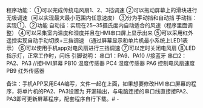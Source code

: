   
程序功能：
①可以完成传统电风扇1、2、3挡调速
②可以拖动屏幕上的滑块进行无极调速（可以实现最大最小范围内任意速度）
③分为手动挡和自动挡
 手动挡：实现①、②功能
 自动挡：实现在25~35摄氏度内自动适合的风速（程序里面调整）
④可以采集室内温度和湿度并且在HMI串口屏上显示出来
⑤可以采用红外遥控实现自动手动切换+三挡调速   （通过屏幕显示和单片机最小系统上LED1表示）
⑥可以使用手机app对电风扇进行三挡调速
⑦可以定时关闭电风扇
⑧LED指示灯，正常工作时，闪烁
引脚说明：
串口1：PA9、PA10   //接蓝牙
串口2：PA2、PA3    //接HMI屏幕
       PB10    温度传感器
       PC4     湿度传感器
       PA6     控制电风扇速度
       PB9     红外传感器


备注：手机APP采用E4A编写，文件一起在上面，如果想要修改HMI串口屏幕的程序，将单片机的PA2、PA3设置为
开漏输出，与电脑连接的串口线直接接PA2、PA3即可更新屏幕程序，配套程序自行下载。# -
